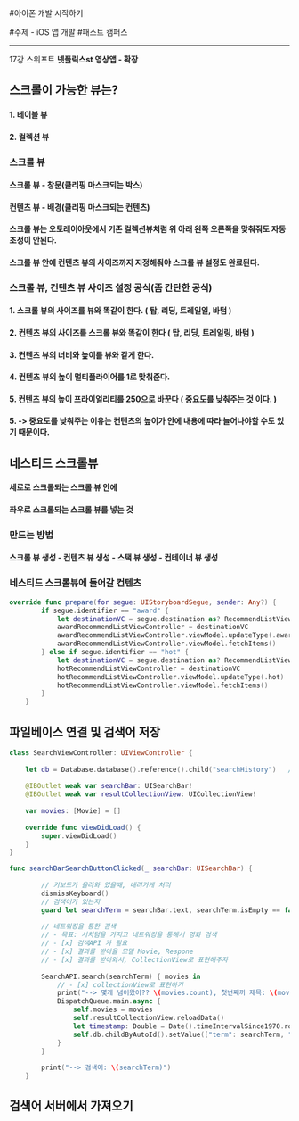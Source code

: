 #아이폰 개발 시작하기

#주제 - iOS 앱 개발 #패스트 캠퍼스 

---
 
17강 스위프트 __넷플릭스st 영상앱 - 확장__

## 스크롤이 가능한 뷰는?
#### 1. 테이블 뷰
#### 2. 컬렉션 뷰

### 스크를 뷰
#### 스크롤 뷰 - 창문(클리핑 마스크되는 박스)
#### 컨텐츠 뷰 - 배경(클리핑 마스크되는 컨텐츠)

#### 스크롤 뷰는 오토레이아웃에서 기존 컬렉션뷰처럼 위 아래 왼쪽 오른쪽을 맞춰줘도 자동 조정이 안된다.
#### 스크롤 뷰 안에 컨텐츠 뷰의 사이즈까지 지정해줘야 스크롤 뷰 설정도 완료된다.

### 스크롤 뷰, 컨텐츠 뷰 사이즈 설정 공식(좀 간단한 공식)
#### 1. 스크롤 뷰의 사이즈를 뷰와 똑같이 한다. ( 탑, 리딩, 트레일일, 바텀 )
#### 2. 컨텐츠 뷰의 사이즈를 스크롤 뷰와 똑같이 한다 ( 탑, 리딩, 트레일링, 바텀 )
#### 3. 컨텐츠 뷰의 너비와 높이를 뷰와 같게 한다.
#### 4. 컨텐츠 뷰의 높이 멀티플라이어를 1로 맞춰준다.
#### 5. 컨텐츠 뷰의 높이 프라이얼리티를 250으로 바꾼다 ( 중요도를 낮춰주는 것 이다. )
#### 5. -> 중요도를 낮춰주는 이유는 컨텐츠의 높이가 안에 내용에 따라 늘어나야할 수도 있기 때문이다.

## 네스티드 스크롤뷰
#### 세로로 스크롤되는 스크롤 뷰 안에
#### 좌우로 스크롤되는 스크롤 뷰를 넣는 것

### 만드는 방법
#### 스크롤 뷰 생성 - 컨텐츠 뷰 생성 - 스택 뷰 생성 - 컨테이너 뷰 생성

### 네스티드 스크롤뷰에 들어갈 컨텐츠
```Swift
override func prepare(for segue: UIStoryboardSegue, sender: Any?) {
        if segue.identifier == "award" {
            let destinationVC = segue.destination as? RecommendListViewController
            awardRecommendListViewController = destinationVC
            awardRecommendListViewController.viewModel.updateType(.award)
            awardRecommendListViewController.viewModel.fetchItems()
        } else if segue.identifier == "hot" {
            let destinationVC = segue.destination as? RecommendListViewController
            hotRecommendListViewController = destinationVC
            hotRecommendListViewController.viewModel.updateType(.hot)
            hotRecommendListViewController.viewModel.fetchItems()
        }
    }
```

## 파일베이스 연결 및 검색어 저장
```Swift
class SearchViewController: UIViewController {
    
    let db = Database.database().reference().child("searchHistory")   //---> 추가된 코드
    
    @IBOutlet weak var searchBar: UISearchBar!
    @IBOutlet weak var resultCollectionView: UICollectionView!
    
    var movies: [Movie] = []
    
    override func viewDidLoad() {
        super.viewDidLoad()
    }
}

func searchBarSearchButtonClicked(_ searchBar: UISearchBar) {
        
        // 키보드가 올라와 있을때, 내려가게 처리
        dismissKeyboard()
        // 검색어가 있는지
        guard let searchTerm = searchBar.text, searchTerm.isEmpty == false else { return }
        
        // 네트워킹을 통한 검색
        // - 목표: 서치텀을 가지고 네트워킹을 통해서 영화 검색
        // - [x] 검색API 가 필요
        // - [x] 결과를 받아올 모델 Movie, Respone
        // - [x] 결과를 받아와서, CollectionView로 표현해주자
        
        SearchAPI.search(searchTerm) { movies in
            // - [x] collectionView로 표현하기
            print("--> 몇개 넘어왔어?? \(movies.count), 첫번째꺼 제목: \(movies.first?.title)")
            DispatchQueue.main.async {
                self.movies = movies
                self.resultCollectionView.reloadData()
                let timestamp: Double = Date().timeIntervalSince1970.rounded()  //---> 추가된 코드
                self.db.childByAutoId().setValue(["term": searchTerm, "timestamp": timestamp])   //---> 추가된 코드
            }
        }
        
        print("--> 검색어: \(searchTerm)")
    }
```

## 검색어 서버에서 가져오기
```Swift

```